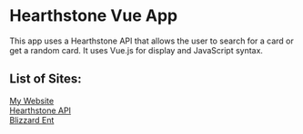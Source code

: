 # Hearthstone Vue App

This app uses a Hearthstone API that allows the user to search for a card or get a random card.  It uses Vue.js for display and JavaScript syntax.

## List of Sites:  
[My Website](http://kylemarchbyu.com/vue/)  
[Hearthstone API](http://hearthstoneapi.com/)  
[Blizzard Ent](https://www.blizzard.com/en-us/)